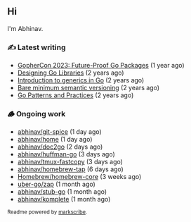 ## Hi

I'm Abhinav.

### ✍️ Latest writing


- [GopherCon 2023: Future-Proof Go Packages](https://abhinavg.net/2023/09/27/future-proof-packages/) (1 year ago)
- [Designing Go Libraries](https://abhinavg.net/2022/12/06/designing-go-libraries/) (2 years ago)
- [Introduction to generics in Go](https://abhinavg.net/2022/11/23/generics-intro/) (2 years ago)
- [Bare minimum semantic versioning](https://abhinavg.net/2022/11/07/semver/) (2 years ago)
- [Go Patterns and Practices](https://abhinavg.net/2022/09/19/go-patterns-and-practices-talk/) (2 years ago)

### 🪵 Ongoing work


- [abhinav/git-spice](https://github.com/abhinav/git-spice) (1 day ago)
- [abhinav/home](https://github.com/abhinav/home) (1 day ago)
- [abhinav/doc2go](https://github.com/abhinav/doc2go) (2 days ago)
- [abhinav/huffman-go](https://github.com/abhinav/huffman-go) (3 days ago)
- [abhinav/tmux-fastcopy](https://github.com/abhinav/tmux-fastcopy) (3 days ago)
- [abhinav/homebrew-tap](https://github.com/abhinav/homebrew-tap) (6 days ago)
- [Homebrew/homebrew-core](https://github.com/Homebrew/homebrew-core) (3 weeks ago)
- [uber-go/zap](https://github.com/uber-go/zap) (1 month ago)
- [abhinav/stub-go](https://github.com/abhinav/stub-go) (1 month ago)
- [abhinav/komplete](https://github.com/abhinav/komplete) (1 month ago)

<sub>Readme powered by [markscribe](https://github.com/muesli/markscribe).</sub>
